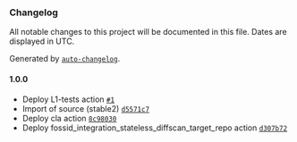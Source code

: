 ### Changelog

All notable changes to this project will be documented in this file. Dates are displayed in UTC.

Generated by [`auto-changelog`](https://github.com/CookPete/auto-changelog).

#### 1.0.0

- Deploy L1-tests action [`#1`](https://github.com/rdkcentral/gw-provisioning-application/pull/1)
- Import of source (stable2) [`d5571c7`](https://github.com/rdkcentral/gw-provisioning-application/commit/d5571c7331ac013b0eb2933885466c07fe3645cc)
- Deploy cla action [`8c98030`](https://github.com/rdkcentral/gw-provisioning-application/commit/8c9803060392fc171b9bbbc07af22d266d4b0cf5)
- Deploy fossid_integration_stateless_diffscan_target_repo action [`d307b72`](https://github.com/rdkcentral/gw-provisioning-application/commit/d307b727eb7b03081815f85fd1f48b96284ee25e)
